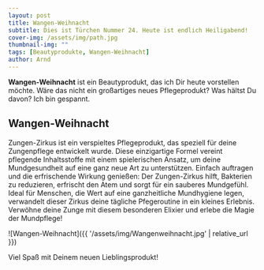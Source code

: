 ```yaml
---
layout: post
title: Wangen-Weihnacht
subtitle: Dies ist Türchen Nummer 24. Heute ist endlich Heiligabend!
cover-img: /assets/img/path.jpg
thumbnail-img: ""
tags: [Beautyprodukte, Wangen-Weihnacht]
author: Arnd
---
```


**Wangen-Weihnacht** ist ein Beautyprodukt, das ich Dir heute vorstellen möchte. Wäre das nicht ein großartiges neues Pflegeprodukt? Was hältst Du davon? Ich bin gespannt. 

## Wangen-Weihnacht

Zungen-Zirkus ist ein verspieltes Pflegeprodukt, das speziell für deine Zungenpflege entwickelt wurde. Diese einzigartige Formel vereint pflegende Inhaltsstoffe mit einem spielerischen Ansatz, um deine Mundgesundheit auf eine ganz neue Art zu unterstützen. Einfach auftragen und die erfrischende Wirkung genießen: Der Zungen-Zirkus hilft, Bakterien zu reduzieren, erfrischt den Atem und sorgt für ein sauberes Mundgefühl. Ideal für Menschen, die Wert auf eine ganzheitliche Mundhygiene legen, verwandelt dieser Zirkus deine tägliche Pfegeroutine in ein kleines Erlebnis. Verwöhne deine Zunge mit diesem besonderen Elixier und erlebe die Magie der Mundpflege!

![Wangen-Weihnacht]({{ '/assets/img/Wangenweihnacht.jpg' | relative_url }})

Viel Spaß mit Deinem neuen Lieblingsprodukt!